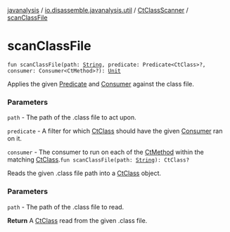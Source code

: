 [javanalysis](../../index.md) / [io.disassemble.javanalysis.util](../index.md) / [CtClassScanner](index.md) / [scanClassFile](./scan-class-file.md)

# scanClassFile

`fun scanClassFile(path: `[`String`](https://kotlinlang.org/api/latest/jvm/stdlib/kotlin/-string/index.html)`, predicate: Predicate<CtClass>?, consumer: Consumer<CtMethod>?): `[`Unit`](https://kotlinlang.org/api/latest/jvm/stdlib/kotlin/-unit/index.html)

Applies the given [Predicate](#) and [Consumer](#) against the class file.

### Parameters

`path` - The path of the .class file to act upon.

`predicate` - A filter for which [CtClass](#) should have the given [Consumer](#) ran on it.

`consumer` - The consumer to run on each of the [CtMethod](#) within the matching [CtClass](#).`fun scanClassFile(path: `[`String`](https://kotlinlang.org/api/latest/jvm/stdlib/kotlin/-string/index.html)`): CtClass?`

Reads the given .class file path into a [CtClass](#) object.

### Parameters

`path` - The path of the .class file to read.

**Return**
A [CtClass](#) read from the given .class file.

